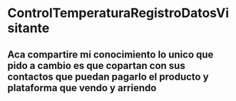 # ControlTemperaturaRegistroDatosVisitante

## Aca compartire mi conocimiento lo unico que pido a cambio es que copartan con sus contactos que puedan pagarlo el producto y plataforma que vendo y arriendo
